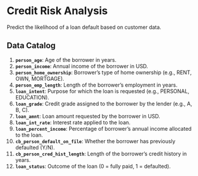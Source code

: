# Credit Risk Analysis
Predict the likelihood of a loan default based on customer data.

## Data Catalog
1. **`person_age`**: Age of the borrower in years.  
2. **`person_income`**: Annual income of the borrower in USD.  
3. **`person_home_ownership`**: Borrower’s type of home ownership (e.g., RENT, OWN, MORTGAGE).  
4. **`person_emp_length`**: Length of the borrower’s employment in years.  
5. **`loan_intent`**: Purpose for which the loan is requested (e.g., PERSONAL, EDUCATION).  
6. **`loan_grade`**: Credit grade assigned to the borrower by the lender (e.g., A, B, C).  
7. **`loan_amnt`**: Loan amount requested by the borrower in USD.  
8. **`loan_int_rate`**: Interest rate applied to the loan.  
9. **`loan_percent_income`**: Percentage of borrower’s annual income allocated to the loan.  
10. **`cb_person_default_on_file`**: Whether the borrower has previously defaulted (Y/N).  
11. **`cb_person_cred_hist_length`**: Length of the borrower’s credit history in years.  
12. **`loan_status`**: Outcome of the loan (0 = fully paid, 1 = defaulted).  
